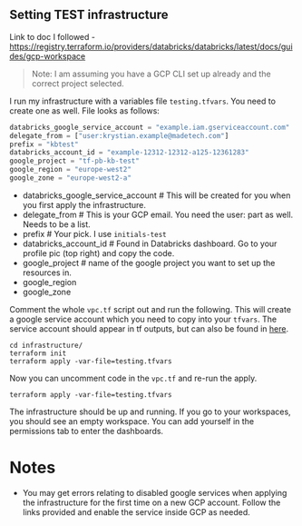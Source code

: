 ## Setting TEST infrastructure

Link to doc I followed - https://registry.terraform.io/providers/databricks/databricks/latest/docs/guides/gcp-workspace
> Note: I am assuming you have a GCP CLI set up already and the correct project selected.

I run my infrastructure with a variables file `testing.tfvars`. You need to create one as well.
File looks as follows:

```tf
databricks_google_service_account = "example.iam.gserviceaccount.com" 
delegate_from = ["user:krystian.example@madetech.com"] 
prefix = "kbtest"
databricks_account_id = "example-12312-12312-a125-12361283"
google_project = "tf-pb-kb-test"
google_region = "europe-west2"
google_zone = "europe-west2-a"
```
- databricks_google_service_account # This will be created for you when you first apply the infrastructure.
- delegate_from # This is your GCP email. You need the user: part as well. Needs to be a list.
- prefix # Your pick. I use `initials-test`
- databricks_account_id # Found in Databricks dashboard. Go to your profile pic (top right) and copy the code.
- google_project # name of the google project you want to set up the resources in. 
- google_region
- google_zone  

Comment the whole `vpc.tf` script out and run the following.
This will create a google service account which you need to copy into your `tfvars`.
The service account should appear in tf outputs, but can also be found in [here](https://console.cloud.google.com/iam-admin/iam).

```console
cd infrastructure/
terraform init
terraform apply -var-file=testing.tfvars
```

Now you can uncomment code in the `vpc.tf` and re-run the apply.

```
terraform apply -var-file=testing.tfvars
```

The infrastructure should be up and running. If you go to your workspaces, you should see an empty workspace. You can add yourself in the permissions tab to enter the dashboards. 

# Notes
- You may get errors relating to disabled google services when applying the infrastructure for the first time on a new GCP account. Follow the links provided and enable the service inside GCP as needed.

